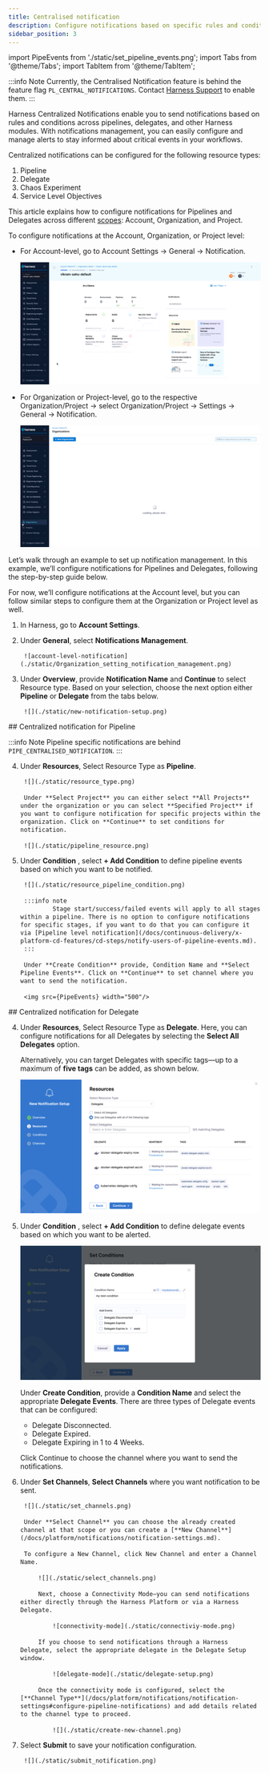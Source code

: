 ```yaml
---
title: Centralised notification
description: Configure notifications based on specific rules and conditions in pipelines, delegates, and other Harness components to keep teams informed of critical events.
sidebar_position: 3
---
```


import PipeEvents from './static/set_pipeline_events.png';
import Tabs from '@theme/Tabs';
import TabItem from '@theme/TabItem';

:::info Note
Currently, the Centralised Notification feature is behind the feature flag `PL_CENTRAL_NOTIFICATIONS`. Contact [Harness Support](mailto:support@harness.io) to enable them.
:::

Harness Centralized Notifications enable you to send notifications based on rules and conditions across pipelines, delegates, and other Harness modules. With notifications management, you can easily configure and manage alerts to stay informed about critical events in your workflows.

Centralized notifications can be configured for the following resource types:

1. Pipeline 
2. Delegate 
3. Chaos Experiment
4. Service Level Objectives

This article explains how to configure notifications for Pipelines and Delegates across different [scopes](/docs/platform/role-based-access-control/rbac-in-harness/#permissions-hierarchy-scopes): Account, Organization, and Project.

To configure notifications at the Account, Organization, or Project level:  
 - For Account-level, go to Account Settings → General → Notification. 

   ![account-level](./static/account-resource-type.gif)
 
 - For Organization or Project-level, go to the respective Organization/Project → select Organization/Project → Settings → General → Notification.
 
   ![org-proj-level](./static/org-proj-resource-type.gif)

Let’s walk through an example to set up notification management. In this example, we’ll configure notifications for Pipelines and Delegates, following the step-by-step guide below.

For now, we’ll configure notifications at the Account level, but you can follow similar steps to configure them at the Organization or Project level as well.

1. In Harness, go to **Account Settings**.
2. Under **General**, select **Notifications Management**. 

        ![account-level-notification](./static/Organization_setting_notification_management.png)

3. Under **Overview**, provide **Notification Name** and **Continue** to select Resource type. Based on your selection, choose the next option either **Pipeline** or **Delegate** from the tabs below.

        ![](./static/new-notification-setup.png)

<Tabs>
<TabItem queryString="pipeline" value="Pipeline" Label="pipeline" default>
## Centralized notification for Pipeline 

:::info Note
  Pipeline specific notifications are behind `PIPE_CENTRALISED_NOTIFICATION`. 
:::

4. Under **Resources**, Select Resource Type as **Pipeline**. 

        ![](./static/resource_type.png)

        Under **Select Project** you can either select **All Projects** under the organization or you can select **Specified Project** if you want to configure notification for specific projects within the organization. Click on **Continue** to set conditions for notification.

        ![](./static/pipeline_resource.png)

5. Under **Condition** , select **+ Add Condition** to define pipeline events based on which you want to be notified.
    
        ![](./static/resource_pipeline_condition.png)

        :::info note
                Stage start/success/failed events will apply to all stages within a pipeline. There is no option to configure notifications for specific stages, if you want to do that you can configure it via [Pipeline level notification](/docs/continuous-delivery/x-platform-cd-features/cd-steps/notify-users-of-pipeline-events.md).
        :::

        Under **Create Condition** provide, Condition Name and **Select Pipeline Events**. Click on **Continue** to set channel where you want to send the notification.

        <img src={PipeEvents} width="500"/>
</TabItem>
<TabItem value="Delegate" Label="delegate" default>
## Centralized notification for Delegate 

4. Under **Resources**, Select Resource Type as **Delegate**. Here, you can configure notifications for all Delegates by selecting the **Select All Delegates** option. 

   Alternatively, you can target Delegates with specific tags—up to a maximum of **five tags** can be added, as shown below.

   ![delegate-resource-type](./static/delegate-resource-type.png)

5. Under **Condition** , select **+ Add Condition** to define delegate events based on which you want to be alerted.

   ![delegate-condition](./static/delegate-condition.png)

   Under **Create Condition**, provide a **Condition Name** and select the appropriate **Delegate Events**. There are three types of Delegate events that can be configured:
    
    - Delegate Disconnected.
    - Delegate Expired.
    - Delegate Expiring in 1 to 4 Weeks.

   Click Continue to choose the channel where you want to send the notifications.

</TabItem>
</Tabs>

6. Under **Set Channels**, **Select Channels** where you want notification to be sent.

        ![](./static/set_channels.png)

        Under **Select Channel** you can choose the already created channel at that scope or you can create a [**New Channel**](/docs/platform/notifications/notification-settings.md).

        To configure a New Channel, click New Channel and enter a Channel Name.
            
            ![](./static/select_channels.png)

            Next, choose a Connectivity Mode—you can send notifications either directly through the Harness Platform or via a Harness Delegate.

                ![connectivity-mode](./static/connectiviy-mode.png)

            If you choose to send notifications through a Harness Delegate, select the appropriate delegate in the Delegate Setup window.

                ![delegate-mode](./static/delegate-setup.png)

            Once the connectivity mode is configured, select the [**Channel Type**](/docs/platform/notifications/notification-settings#configure-pipeline-notifications) and add details related to the channel type to proceed.

                ![](./static/create-new-channel.png)

7. Select **Submit** to save your notification configuration.

        ![](./static/submit_notification.png)












